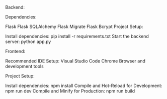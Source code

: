 
Backend:

Dependencies:

Flask
Flask SQLAlchemy
Flask Migrate
Flask Bcrypt
Project Setup:

Install dependencies: pip install -r requirements.txt
Start the backend server: python app.py

Frontend:

Recommended IDE Setup:
Visual Studio Code
Chrome Browser and development tools

Project Setup:

Install dependencies: npm install
Compile and Hot-Reload for Development: npm run dev
Compile and Minify for Production: npm run build